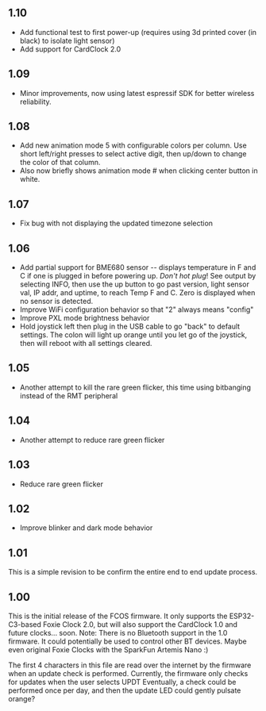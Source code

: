 1.10
----
- Add functional test to first power-up (requires using 3d printed cover (in black) to isolate light sensor)
- Add support for CardClock 2.0

1.09
----
- Minor improvements, now using latest espressif SDK for better wireless reliability.

1.08
----
- Add new animation mode 5 with configurable colors per column. Use short left/right presses to select active digit, then up/down to change the color of that column. 
- Also now briefly shows animation mode # when clicking center button in white.

1.07
----
- Fix bug with not displaying the updated timezone selection

1.06
----
- Add partial support for BME680 sensor -- displays temperature in F and C
  if one is plugged in before powering up. _Don't hot plug_!
  See output by selecting INFO, then use the up button to go past
  version, light sensor val, IP addr, and uptime, to reach Temp F and C.
  Zero is displayed when no sensor is detected.
- Improve WiFi configuration behavior so that "2" always means "config"
- Improve PXL mode brightness behavior
- Hold joystick left then plug in the USB cable to go "back" to default
  settings. The colon will light up orange until you let go of the joystick,
  then will reboot with all settings cleared.

1.05
----
- Another attempt to kill the rare green flicker, this time
  using bitbanging instead of the RMT peripheral

1.04
----
- Another attempt to reduce rare green flicker

1.03
----
- Reduce rare green flicker

1.02
----
- Improve blinker and dark mode behavior

1.01
----
This is a simple revision to be confirm the entire end to end update process.

1.00
----
This is the initial release of the FCOS firmware. 
It only supports the ESP32-C3-based Foxie Clock 2.0, 
but will also support the CardClock 1.0 and future clocks... soon.
Note: There is no Bluetooth support in the 1.0 firmware. It
      could potentially be used to control other BT devices. Maybe
      even original Foxie Clocks with the SparkFun Artemis Nano :)

The first 4 characters in this file are read over the internet
by the firmware when an update check is performed. Currently, 
the firmware only checks for updates when the user selects UPDT
Eventually, a check could be performed once per day, and then the
update LED could gently pulsate orange?
